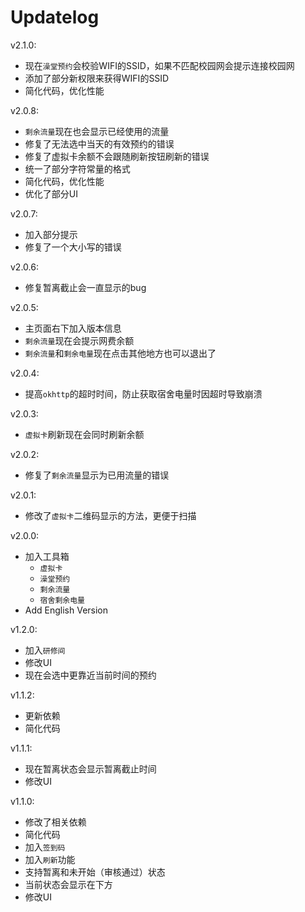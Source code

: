 # Updatelog

v2.1.0:
- 现在`澡堂预约`会校验WIFI的SSID，如果不匹配校园网会提示连接校园网
- 添加了部分新权限来获得WIFI的SSID
- 简化代码，优化性能

v2.0.8:

- `剩余流量`现在也会显示已经使用的流量
- 修复了无法选中当天的有效预约的错误
- 修复了虚拟卡余额不会跟随刷新按钮刷新的错误
- 统一了部分字符常量的格式
- 简化代码，优化性能
- 优化了部分UI

v2.0.7:
- 加入部分提示
- 修复了一个大小写的错误

v2.0.6:
- 修复暂离截止会一直显示的bug

v2.0.5:
- 主页面右下加入版本信息
- `剩余流量`现在会提示网费余额
- `剩余流量`和`剩余电量`现在点击其他地方也可以退出了

v2.0.4:
- 提高`okhttp`的超时时间，防止获取宿舍电量时因超时导致崩溃

v2.0.3:
- `虚拟卡`刷新现在会同时刷新余额

v2.0.2:
- 修复了`剩余流量`显示为已用流量的错误

v2.0.1:
- 修改了`虚拟卡`二维码显示的方法，更便于扫描

v2.0.0:
- 加入工具箱
  - `虚拟卡`
  - `澡堂预约`
  - `剩余流量`
  - `宿舍剩余电量`
- Add English Version

v1.2.0:
- 加入`研修间`
- 修改UI
- 现在会选中更靠近当前时间的预约

v1.1.2:
- 更新依赖
- 简化代码

v1.1.1:
- 现在暂离状态会显示暂离截止时间
- 修改UI

v1.1.0:
- 修改了相关依赖
- 简化代码
- 加入`签到码`
- 加入`刷新`功能
- 支持暂离和未开始（审核通过）状态
- 当前状态会显示在下方
- 修改UI

